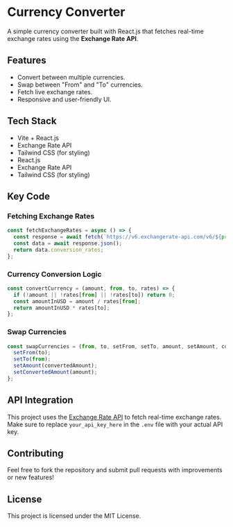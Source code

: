 # Currency Converter

A simple currency converter built with React.js that fetches real-time exchange rates using the **Exchange Rate API**.

## Features
- Convert between multiple currencies.
- Swap between "From" and "To" currencies.
- Fetch live exchange rates.
- Responsive and user-friendly UI.

## Tech Stack
- Vite + React.js
- Exchange Rate API
- Tailwind CSS (for styling)
- React.js
- Exchange Rate API
- Tailwind CSS (for styling)

## Key Code

### Fetching Exchange Rates
```javascript
const fetchExchangeRates = async () => {
  const response = await fetch(`https://v6.exchangerate-api.com/v6/${process.env.REACT_APP_EXCHANGE_RATE_API_KEY}/latest/USD`);
  const data = await response.json();
  return data.conversion_rates;
};
```

### Currency Conversion Logic
```javascript
const convertCurrency = (amount, from, to, rates) => {
  if (!amount || !rates[from] || !rates[to]) return 0;
  const amountInUSD = amount / rates[from];
  return amountInUSD * rates[to];
};
```

### Swap Currencies
```javascript
const swapCurrencies = (from, to, setFrom, setTo, amount, setAmount, convertedAmount, setConvertedAmount) => {
  setFrom(to);
  setTo(from);
  setAmount(convertedAmount);
  setConvertedAmount(amount);
};
```

## API Integration
This project uses the [Exchange Rate API](https://www.exchangerate-api.com/) to fetch real-time exchange rates. Make sure to replace `your_api_key_here` in the `.env` file with your actual API key.

## Contributing
Feel free to fork the repository and submit pull requests with improvements or new features!

## License
This project is licensed under the MIT License.

